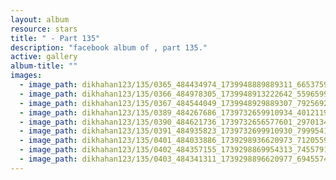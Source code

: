 ```yaml
---
layout: album
resource: stars
title: " - Part 135"
description: "facebook album of , part 135."
active: gallery
album-title: ""
images:
  - image_path: dikhahan123/135/0365_484434974_1739948889889311_6653759576187467214_n.jpg
  - image_path: dikhahan123/135/0366_484978305_1739948913222642_5596599983306032881_n.jpg
  - image_path: dikhahan123/135/0367_484544049_1739948929889307_7925692865764558172_n.jpg
  - image_path: dikhahan123/135/0389_484267686_1739732659910934_4012119213745829443_n.jpg
  - image_path: dikhahan123/135/0390_484621736_1739732656577601_2970134799433152266_n.jpg
  - image_path: dikhahan123/135/0391_484935823_1739732699910930_7999541408090318029_n.jpg
  - image_path: dikhahan123/135/0401_484033886_1739298936620973_7120559411888250246_n.jpg
  - image_path: dikhahan123/135/0402_484357155_1739298869954313_7455791041225587187_n.jpg
  - image_path: dikhahan123/135/0403_484341311_1739298896620977_6945574316300996248_n.jpg
---
```

